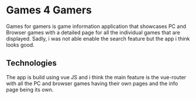 # Games 4 Gamers
Games for gamers is game information application that showcases PC and Browser games with a detailed page for all the individual games that are displayed. Sadly, i was not able enable the search feature but the app i think looks good.

## Technologies
The app is build using vue JS and i think the main feature is the vue-router with all the PC and browser games having their own pages and the info page being its own.
